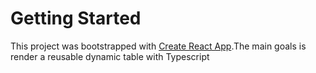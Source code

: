 # Getting Started

This project was bootstrapped with [Create React App](https://github.com/facebook/create-react-app).The main goals is render a reusable  dynamic table with Typescript


